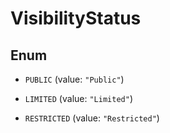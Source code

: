 

# VisibilityStatus

## Enum


* `PUBLIC` (value: `"Public"`)

* `LIMITED` (value: `"Limited"`)

* `RESTRICTED` (value: `"Restricted"`)




